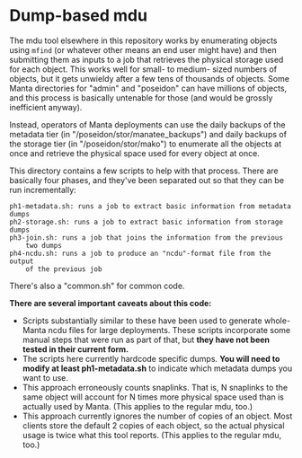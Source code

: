 # Dump-based mdu

The mdu tool elsewhere in this repository works by enumerating objects using
`mfind` (or whatever other means an end user might have) and then submitting
them as inputs to a job that retrieves the physical storage used for each
object.  This works well for small- to medium- sized numbers of objects, but it
gets unwieldy after a few tens of thousands of objects.  Some Manta directories
for "admin" and "poseidon" can have millions of objects, and this process is
basically untenable for those (and would be grossly inefficient anyway).

Instead, operators of Manta deployments can use the daily backups of the
metadata tier (in "/poseidon/stor/manatee\_backups") and daily backups of the
storage tier (in "/poseidon/stor/mako") to enumerate all the objects at once and
retrieve the physical space used for every object at once.

This directory contains a few scripts to help with that process.  There are
basically four phases, and they've been separated out so that they can be run
incrementally:

    ph1-metadata.sh: runs a job to extract basic information from metadata dumps
    ph2-storage.sh: runs a job to extract basic information from storage dumps
    ph3-join.sh: runs a job that joins the information from the previous
        two dumps
    ph4-ncdu.sh: runs a job to produce an "ncdu"-format file from the output
        of the previous job

There's also a "common.sh" for common code.

**There are several important caveats about this code:**

- Scripts substantially similar to these have been used to generate whole-Manta
  ncdu files for large deployments.  These scripts incorporate some manual steps
  that were run as part of that, but **they have not been tested in their
  current form.**
- The scripts here currently hardcode specific dumps.  **You will need to modify
  at least ph1-metadata.sh** to indicate which metadata dumps you want to use.
- This approach erroneously counts snaplinks.  That is, N snaplinks to the same
  object will account for N times more physical space used than is actually used
  by Manta.  (This applies to the regular mdu, too.)
- This approach currently ignores the number of copies of an object.  Most
  clients store the default 2 copies of each object, so the actual physical
  usage is twice what this tool reports.  (This applies to the regular mdu,
  too.)
